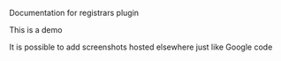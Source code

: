 Documentation for registrars plugin

This is a demo

It is possible to add screenshots hosted elsewhere just like Google code
